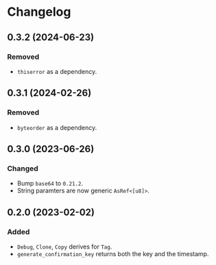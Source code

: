 # Changelog

## 0.3.2 (2024-06-23)

### Removed
- `thiserror` as a dependency.

## 0.3.1 (2024-02-26)

### Removed
- `byteorder` as a dependency.

## 0.3.0 (2023-06-26)

### Changed
- Bump `base64` to `0.21.2`.
- String paramters are now generic `AsRef<[u8]>`.

## 0.2.0 (2023-02-02)

### Added
- `Debug`, `Clone`, `Copy` derives for `Tag`. 
- `generate_confirmation_key` returns both the key and the timestamp.